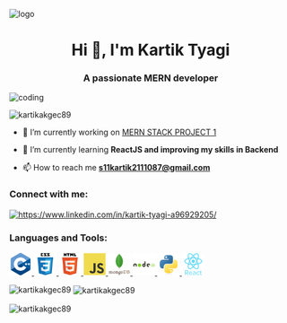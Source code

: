 ![logo](https://github.com/KartikAKGEC89/KartikAKGEC89/blob/main/Black%20Red%20Modern%20Gaming%20Channel%20Banner%20Landscape%20(2).png)
<h1 align="center">Hi 👋, I'm Kartik Tyagi</h1>
<h3 align="center">A passionate MERN developer</h3>

<img aling="left" alt="coding" width="400" src="https://camo.githubusercontent.com/3422dd10d90be0bf50803d4b633d09f88fd8c1c91366d984d2dd85b759aea4d9/68747470733a2f2f6d656469612e74656e6f722e636f6d2f336254785a34486472797341414141642f706978656c732d6e656f6e2e676966">

<p align="left"> <img src="https://komarev.com/ghpvc/?username=kartikakgec89&label=Profile%20views&color=0e75b6&style=flat" alt="kartikakgec89" /> </p>

- 🔭 I’m currently working on [MERN STACK PROJECT 1](https://github.com/KartikAKGEC89/MERNPROJECT1)

- 🌱 I’m currently learning **ReactJS and improving my skills in Backend**

- 📫 How to reach me **s11kartik2111087@gmail.com**

<h3 align="left">Connect with me:</h3>
<p align="left">
<a href="https://linkedin.com/in/https://www.linkedin.com/in/kartik-tyagi-a96929205/" target="blank"><img align="center" src="https://raw.githubusercontent.com/rahuldkjain/github-profile-readme-generator/master/src/images/icons/Social/linked-in-alt.svg" alt="https://www.linkedin.com/in/kartik-tyagi-a96929205/" height="30" width="40" /></a>
</p>

<h3 align="left">Languages and Tools:</h3>
<p align="left"> <a href="https://www.w3schools.com/cpp/" target="_blank" rel="noreferrer"> <img src="https://raw.githubusercontent.com/devicons/devicon/master/icons/cplusplus/cplusplus-original.svg" alt="cplusplus" width="40" height="40"/> </a> <a href="https://www.w3schools.com/css/" target="_blank" rel="noreferrer"> <img src="https://raw.githubusercontent.com/devicons/devicon/master/icons/css3/css3-original-wordmark.svg" alt="css3" width="40" height="40"/> </a> <a href="https://www.w3.org/html/" target="_blank" rel="noreferrer"> <img src="https://raw.githubusercontent.com/devicons/devicon/master/icons/html5/html5-original-wordmark.svg" alt="html5" width="40" height="40"/> </a> <a href="https://developer.mozilla.org/en-US/docs/Web/JavaScript" target="_blank" rel="noreferrer"> <img src="https://raw.githubusercontent.com/devicons/devicon/master/icons/javascript/javascript-original.svg" alt="javascript" width="40" height="40"/> </a> <a href="https://www.mongodb.com/" target="_blank" rel="noreferrer"> <img src="https://raw.githubusercontent.com/devicons/devicon/master/icons/mongodb/mongodb-original-wordmark.svg" alt="mongodb" width="40" height="40"/> </a> <a href="https://nodejs.org" target="_blank" rel="noreferrer"> <img src="https://raw.githubusercontent.com/devicons/devicon/master/icons/nodejs/nodejs-original-wordmark.svg" alt="nodejs" width="40" height="40"/> </a> <a href="https://www.python.org" target="_blank" rel="noreferrer"> <img src="https://raw.githubusercontent.com/devicons/devicon/master/icons/python/python-original.svg" alt="python" width="40" height="40"/> </a> <a href="https://reactjs.org/" target="_blank" rel="noreferrer"> <img src="https://raw.githubusercontent.com/devicons/devicon/master/icons/react/react-original-wordmark.svg" alt="react" width="40" height="40"/> </a> </p>

<p><img align="left" src="https://github-readme-stats.vercel.app/api/top-langs?username=kartikakgec89&show_icons=true&locale=en&layout=compact" alt="kartikakgec89" /></p>

<p>&nbsp;<img align="center" src="https://github-readme-stats.vercel.app/api?username=kartikakgec89&show_icons=true&locale=en" alt="kartikakgec89" /></p>

<p><img align="center" src="https://github-readme-streak-stats.herokuapp.com/?user=kartikakgec89&" alt="kartikakgec89" /></p>
